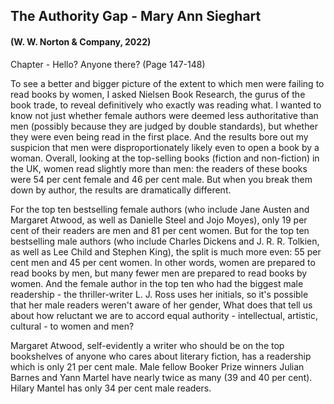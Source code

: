 ## The Authority Gap - Mary Ann Sieghart
#### (W. W. Norton & Company, 2022)

Chapter - Hello? Anyone there? (Page 147-148)

To see a better and bigger picture of the extent to which men were failing to read books by women, I asked Nielsen Book Research, the gurus of the book trade, to reveal definitively who exactly was reading what. I wanted to know not just whether female authors were deemed less authoritative than men (possibly because they are judged by double standards), but whether they were even being read in the first place. And the results bore out my suspicion that men were disproportionately likely even to open a book by a woman. Overall, looking at the top-selling books (fiction and non-fiction) in the UK, women read slightly more than men: the readers of these books were 54 per cent female and 46 per cent male. But when you break them down by author, the results are dramatically different.

For the top ten bestselling female authors (who include Jane Austen and Margaret Atwood, as well as Danielle Steel and Jojo Moyes), only 19 per cent of their readers are men and 81 per cent women. But for the top ten bestselling male authors (who include Charles Dickens and J. R. R. Tolkien, as well as Lee Child and Stephen King), the split is much more even: 55 per cent men and 45 per cent women. In other words, women are prepared to read books by men, but many fewer men are prepared to read books by women. And the female author in the top ten who had the biggest male readership - the thriller-writer L. J. Ross uses her initials, so it's possible that her male readers weren't aware of her gender, What does that tell us about how reluctant we are to accord equal authority - intellectual, artistic, cultural - to women and men?

Margaret Atwood, self-evidently a writer who should be on the top bookshelves of anyone who cares about literary fiction, has a readership which is only 21 per cent male. Male fellow Booker Prize winners Julian Barnes and Yann Martel have nearly twice as many (39 and 40 per cent). Hilary Mantel has only 34 per cent male readers.
